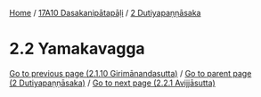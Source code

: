 
[Home](/) / [17A10 Dasakanipātapāḷi](../../17A10.md) / [2 Dutiyapaṇṇāsaka](../2.md)

# 2.2 Yamakavagga


[Go to previous page (2.1.10 Girimānandasutta)](2.1/2.1.10.md) / [Go to parent page (2 Dutiyapaṇṇāsaka)](../2.md) / [Go to next page (2.2.1 Avijjāsutta)](2.2/2.2.1.md)


